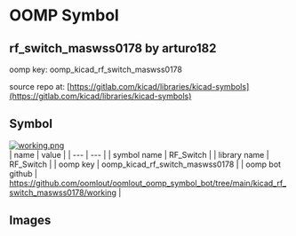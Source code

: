 # OOMP Symbol  
## rf_switch_maswss0178  by arturo182  
  
oomp key: oomp_kicad_rf_switch_maswss0178  
  
source repo at: [https://gitlab.com/kicad/libraries/kicad-symbols](https://gitlab.com/kicad/libraries/kicad-symbols)  
## Symbol  
  
[![working.png](working_600.png)](working.png)  
| name | value | 
| --- | --- | 
| symbol name | RF_Switch | 
| library name | RF_Switch | 
| oomp key | oomp_kicad_rf_switch_maswss0178 | 
| oomp bot github | https://github.com/oomlout/oomlout_oomp_symbol_bot/tree/main/kicad_rf_switch_maswss0178/working | 
## Images  
